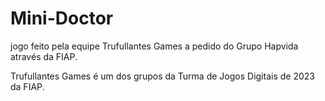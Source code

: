 # Mini-Doctor

jogo feito pela equipe Trufullantes Games a pedido do Grupo Hapvida através da FIAP.

Trufullantes Games é um dos grupos da Turma de Jogos Digitais de 2023 da FIAP.
